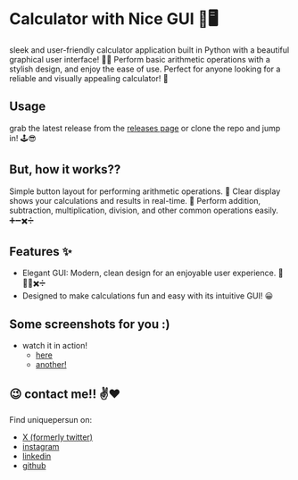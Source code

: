 # Calculator with Nice GUI :abacus::desktop_computer:
sleek and user-friendly calculator application built in Python with a beautiful graphical user interface! :art::snake: Perform basic arithmetic operations with a stylish design, and enjoy the ease of use. Perfect for anyone looking for a reliable and visually appealing calculator! :star_struck:


## Usage
grab the latest release from the [releases page](https://github.com/uniquepersun/calculator-with-nice-gui/releases) or clone the repo and jump in! :joystick::sunglasses:


## But, how it works??
Simple button layout for performing arithmetic operations. :1234:
Clear display shows your calculations and results in real-time. :abacus:
Perform addition, subtraction, multiplication, division, and other common operations easily. :heavy_plus_sign::heavy_minus_sign::heavy_multiplication_x::heavy_division_sign:

##  Features :sparkles:
- Elegant GUI: Modern, clean design for an enjoyable user experience. :art::heavy_plus_sign::heavy_minus_sign::heavy_multiplication_x::heavy_division_sign:
- Designed to make calculations fun and easy with its intuitive GUI! :grinning:


## Some screenshots for you :)
- watch it in action!
    - [here](https://github.com/user-attachments/assets/5b279508-3bec-40d3-a814-baad4bd16060)
    - [another!](https://github.com/user-attachments/assets/5336eef7-32d1-4f22-997e-144b8da5c6e0)



## :wink: contact me!! :v::heart:
Find uniquepersun on: 
- [X (formerly twitter)](https://x.com/uniquepersun) <br>
- [instagram](https://instagram.com/uniquepersun) <br>
-  [linkedin](https://https://www.linkedin.com/in/abhay-tomar-53218530b)<br>
- [github](https://github.com/uniquepersun)<br>


